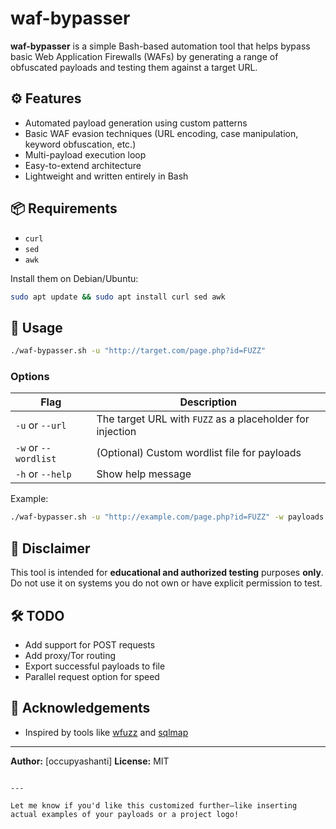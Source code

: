 
# waf-bypasser

**waf-bypasser** is a simple Bash-based automation tool that helps bypass basic Web Application Firewalls (WAFs) by generating a range of obfuscated payloads and testing them against a target URL.

## ⚙️ Features

- Automated payload generation using custom patterns
- Basic WAF evasion techniques (URL encoding, case manipulation, keyword obfuscation, etc.)
- Multi-payload execution loop
- Easy-to-extend architecture
- Lightweight and written entirely in Bash

## 📦 Requirements

- `curl`
- `sed`
- `awk`

Install them on Debian/Ubuntu:
```bash
sudo apt update && sudo apt install curl sed awk
````

## 🚀 Usage

```bash
./waf-bypasser.sh -u "http://target.com/page.php?id=FUZZ"
```

### Options

| Flag                 | Description                                               |
| -------------------- | --------------------------------------------------------- |
| `-u` or `--url`      | The target URL with `FUZZ` as a placeholder for injection |
| `-w` or `--wordlist` | (Optional) Custom wordlist file for payloads              |
| `-h` or `--help`     | Show help message                                         |

Example:

```bash
./waf-bypasser.sh -u "http://example.com/page.php?id=FUZZ" -w payloads.txt
```

## 🔐 Disclaimer

This tool is intended for **educational and authorized testing** purposes **only**. Do not use it on systems you do not own or have explicit permission to test.

## 🛠️ TODO

* Add support for POST requests
* Add proxy/Tor routing
* Export successful payloads to file
* Parallel request option for speed

## 🙏 Acknowledgements

* Inspired by tools like [wfuzz](https://github.com/xmendez/wfuzz) and [sqlmap](https://github.com/sqlmapproject/sqlmap)

---

**Author:** \[occupyashanti]
**License:** MIT

```

---

Let me know if you'd like this customized further—like inserting actual examples of your payloads or a project logo!
```
